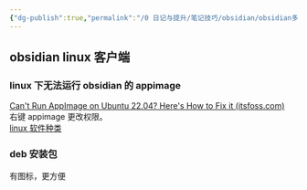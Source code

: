 ```yaml
---
{"dg-publish":true,"permalink":"/0 日记与提升/笔记技巧/obsidian/obsidian多端协作/obsidian linux/","title":"obsidian linux"}
---
```



## obsidian linux 客户端
### linux 下无法运行 obsidian 的 appimage
[Can't Run AppImage on Ubuntu 22.04? Here's How to Fix it (itsfoss.com)](https://itsfoss.com/cant-run-appimage-ubuntu/)  
右键 appimage 更改权限。  
[linux 软件种类](../../../../3%20计算机/创建、效率与技巧/linux/linux软件/linux软件安装包选择.md#linux%20软件种类)

### deb 安装包
有图标，更方便